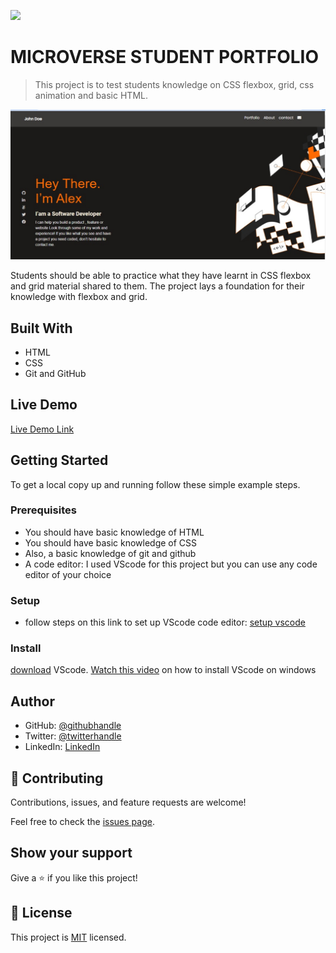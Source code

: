 ![](https://img.shields.io/badge/Microverse-blueviolet)

# MICROVERSE STUDENT PORTFOLIO

> This project is to test students knowledge on CSS flexbox, grid, css animation and basic HTML.

![screenshot](/images/project-desktop-v.jpeg)

Students should be able to practice what they have learnt in CSS flexbox and grid material shared to them.
The project lays a foundation for their knowledge with flexbox and grid.

## Built With

- HTML
- CSS
- Git and GitHub

## Live Demo

[Live Demo Link](https://kingsleyibe.github.io/Microverse-Portfolio-Assignment/)


## Getting Started

To get a local copy up and running follow these simple example steps.

### Prerequisites
- You should have basic knowledge of HTML
- You should have basic knowledge of CSS
- Also, a basic knowledge of git and github
- A code editor: I used VScode for this project but you can use any code editor of your choice
### Setup
- follow steps on this link to set up VScode code editor: [setup vscode](https://www.freecodecamp.org/news/how-to-set-up-vs-code-for-web-development/)

### Install
[download](https://code.visualstudio.com/download) VScode.
[Watch this video](https://www.youtube.com/watch?v=MlIzFUI1QGA) on how to install VScode on windows
## Author

- GitHub: [@githubhandle](https://github.com/kingsleyibe)
- Twitter: [@twitterhandle](https://twitter.com/ibekingsley2)
- LinkedIn: [LinkedIn](https://www.linkedin.com/in/kingsley-ibe-5669a5134)

## 🤝 Contributing

Contributions, issues, and feature requests are welcome!

Feel free to check the [issues page](../../issues/).

## Show your support

Give a ⭐️ if you like this project!

## 📝 License

This project is [MIT](./MIT.md) licensed.
